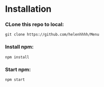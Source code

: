 # Installation

### CLone this repo to local:
```
git clone https://github.com/helenhhhh/Menu
```

### Install npm:
```
npm install
```

### Start npm:
```
npm start
```
